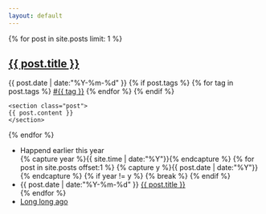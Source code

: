 ```yaml
---
layout: default
---
```


<div>
  {% for post in site.posts limit: 1 %}
  <article class="content">
    <section class="title">
      <h2><a href="{{ post.url }}">{{ post.title }}</a></h2>
    </section>
    <section class="meta">
      <span class="time">
        <time datetime="{{ post.date | date:"%Y-%m-%d" }}">{{ post.date | date:"%Y-%m-%d" }}</time>
      </span>
      {% if post.tags %}
      <span class="tags">
        {% for tag in post.tags %}
        <a href="/tags.html#{{ tag }}" title="{{ tag }}">#{{ tag }}</a>
        {% endfor %}
      </span>
      {% endif %}
    </section>
    
    <section class="post">
    {{ post.content }}
    </section> 
  </article>
  {% endfor %}
  
  <ul class="listing main-listing">
    <li class="listing-seperator">Happend earlier this year</li>
  {% capture year %}{{ site.time | date:"%Y"}}{% endcapture %}
  {% for post in site.posts offset:1 %}
    {% capture y %}{{ post.date | date:"%Y"}}{% endcapture %}
    {% if year != y %}
    {% break %}
    {% endif %}
    <li class="listing-item">
      <time datetime="{{ post.date | date:"%Y-%m-%d" }}">{{ post.date | date:"%Y-%m-%d" }}</time>
      <a href="{{ post.url }}" title="{{ post.title }}">{{ post.title }}</a>
    </li>
  {% endfor %}
    <li class="listing-seperator"><a href="/archive.html">Long long ago</a></li>
  </ul>
</div>
